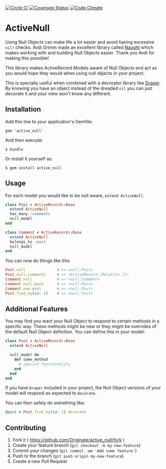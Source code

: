 [![Circle CI](https://circleci.com/gh/Originate/active_null.svg?style=shield)](https://circleci.com/gh/Originate/active_null)
[![Coverage Status](https://coveralls.io/repos/Originate/active_null/badge.svg?branch=master&service=github)](https://coveralls.io/github/Originate/active_null?branch=master)
[![Code Climate](https://codeclimate.com/github/Originate/active_null/badges/gpa.svg)](https://codeclimate.com/github/Originate/active_null)

# ActiveNull

Using Null Objects can make life a lot easier and avoid having excessive `nil?` checks.
Avdi Grimm made an excellent library called [Naught][1] which makes
working with and building Null Objects easier. Thank you Avdi for making
this possible!

This library makes ActiveRecord Models aware of Null Objects and act as you
would hope they would when using null objects in your project.

This is specially useful when combined with a decorator library like [Draper][2].
By knowing you have an object instead of the dreaded `nil` you can just
decorate it and your view won't know any different.

## Installation

Add this line to your application's Gemfile:

    gem 'active_null'

And then execute:

    $ bundle

Or install it yourself as:

    $ gem install active_null

## Usage

For each model you would like to be null aware, `extend ActiveNull`.

```ruby
class Post < ActiveRecord::Base
  extend ActiveNull
  has_many :comments
  null_model
end

class Comment < ActiveRecord::Base
  extend ActiveNull
  belongs_to :post
  null_model
end
```

You can now do things like this:

```ruby
Post.null              # => <null:Post>
Post.null.comments     # => <ActiveRecord::Relation []>
Comment.null           # => <null:Comment>
Comment.null.post      # => <null:Post>
Comment.new.post       # => <null:Post>
Post.find_by(id: 1)    # => <null:Post>
```

## Additional Features

You may find you want your Null Object to respond to certain methods
in a specific way. These methods might be new or they might be
overrides of the default Null Object definition.
You can define this in your model:

```ruby
class Post < ActiveRecord::Base
  extend ActiveNull

  null_model do
    def some_method
      # special functionality
    end
  end
end
```

If you have `Draper` included in your project, the Null Object versions of
your model will respond as expected to `decorate`.

You can then safely do something like:

```ruby
@post = Post.find_by(id: 1).decorate
```

## Contributing

1. Fork it ( https://github.com/Originate/active_null/fork )
2. Create your feature branch (`git checkout -b my-new-feature`)
3. Commit your changes (`git commit -am 'Add some feature'`)
4. Push to the branch (`git push origin my-new-feature`)
5. Create a new Pull Request


  [1]: https://github.com/avdi/naught
  [2]: https://github.com/drapergem/draper
